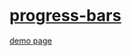 # [progress-bars](https://github.com/PSDCoder/progress-bars)

[demo page](http://psdcoder.github.io/progress-bars/demo/index.html)